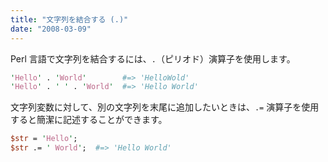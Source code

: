 ```yaml
---
title: "文字列を結合する (.)"
date: "2008-03-09"
---
```


Perl 言語で文字列を結合するには、`.`（ピリオド）演算子を使用します。

~~~ perl
'Hello' . 'World'        #=> 'HelloWold'
'Hello' . ' ' . 'World'  #=> 'Hello World'
~~~

文字列変数に対して、別の文字列を末尾に追加したいときは、`.=` 演算子を使用すると簡潔に記述することができます。

~~~ perl
$str = 'Hello';
$str .= ' World';  #=> 'Hello World'
~~~


